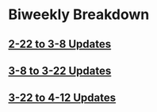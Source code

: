 # Biweekly Breakdown
## [2-22 to 3-8 Updates](https://fastasjamesschool.github.io/DataScienceResearch/WeeklyUpdates/2-22to3-8)  
## [3-8 to 3-22 Updates](https://fastasjamesschool.github.io/DataScienceResearch/WeeklyUpdates/3-8to3-22)  
## [3-22 to 4-12 Updates](https://fastasjamesschool.github.io/DataScienceResearch/WeeklyUpdates/3-22to4-12)